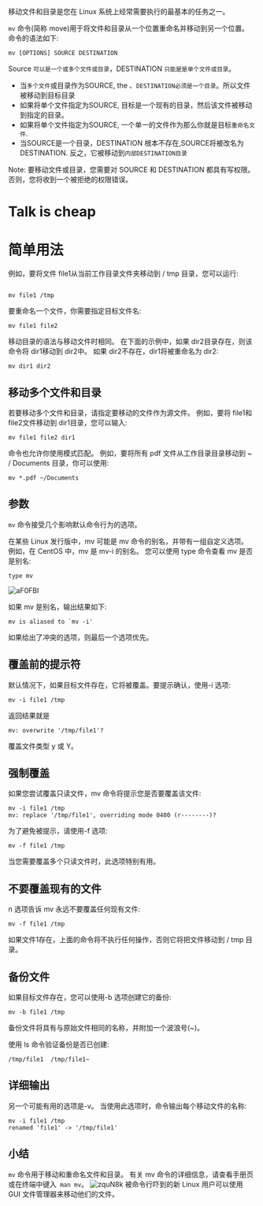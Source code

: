 移动文件和目录是您在 Linux 系统上经常需要执行的最基本的任务之一。

`mv` 命令(简称 move)用于将文件和目录从一个位置重命名并移动到另一个位置。 命令的语法如下:

```
mv [OPTIONS] SOURCE DESTINATION

```
Source `可以是一个或多个文件或目录`，DESTINATION `只能是是单个文件或目录`。

- 当`多个文件`或目录作为SOURCE, the 、`DESTINATION必须是一个目录`。所以文件被移动到目标目录
- 如果将单个文件指定为SOURCE, 目标是一个现有的目录，然后该文件被移动到指定的目录。
- 如果将单个文件指定为SOURCE, 一个单一的文件作为那么你就是目标`重命名文件`.
- 当SOURCE是一个目录，DESTINATION 根本不存在,SOURCE将被改名为DESTINATION. 反之，它被移动到`内部DESTINATION目录`

Note: 要移动文件或目录，您需要对 SOURCE 和 DESTINATION 都具有写权限。 否则，您将收到一个被拒绝的权限错误。

# Talk is cheap

# 简单用法

例如，要将文件 file1从当前工作目录文件夹移动到 / tmp 目录，您可以运行:

```

mv file1 /tmp
```

要重命名一个文件，你需要指定目标文件名:


```
mv file1 file2

```

移动目录的语法与移动文件时相同。 在下面的示例中，如果 dir2目录存在，则该命令将 dir1移动到 dir2中。 如果 dir2不存在，dir1将被重命名为 dir2:
```
mv dir1 dir2
```

## 移动多个文件和目录

若要移动多个文件和目录，请指定要移动的文件作为源文件。 例如，要将 file1和 file2文件移动到 dir1目录，您可以输入:
```
mv file1 file2 dir1
```

命令也允许你使用模式匹配。 例如，要将所有 pdf 文件从工作目录目录移动到 ~ / Documents 目录，你可以使用:
```
mv *.pdf ~/Documents
```

## 参数

`mv` 命令接受几个影响默认命令行为的选项。

在某些 Linux 发行版中，mv 可能是 mv 命令的别名，并带有一组自定义选项。 例如，在 CentOS 中，mv 是 mv-i 的别名。 您可以使用 type 命令查看 mv 是否是别名:
```
type mv 
```
![aF0FBl](https://gitee.com/chasays/mdPic/raw/master/uPic/aF0FBl.png)

如果 mv 是别名，输出结果如下:
```
mv is aliased to `mv -i'
```

如果给出了冲突的选项，则最后一个选项优先。

## 覆盖前的提示符

默认情况下，如果目标文件存在，它将被覆盖。要提示确认，使用-i 选项:
```
mv -i file1 /tmp
```

返回结果就是
```
mv: overwrite '/tmp/file1'?

```
覆盖文件类型 y 或 Y。

## 强制覆盖


如果您尝试覆盖只读文件，mv 命令将提示您是否要覆盖该文件:

```
mv -i file1 /tmp
mv: replace '/tmp/file1', overriding mode 0400 (r--------)? 
```
为了避免被提示，请使用-f 选项:
```
mv -f file1 /tmp

```

当您需要覆盖多个只读文件时，此选项特别有用。

## 不要覆盖现有的文件

n 选项告诉 mv 永远不要覆盖任何现有文件:
```
mv -f file1 /tmp
```

如果文件1存在，上面的命令将不执行任何操作，否则它将把文件移动到 / tmp 目录。

##  备份文件

如果目标文件存在，您可以使用-b 选项创建它的备份:
```
mv -b file1 /tmp
```
备份文件将具有与原始文件相同的名称，并附加一个波浪号(~)。


使用 ls 命令验证备份是否已创建:

```ls /tmp/file1*
/tmp/file1  /tmp/file1~
```
##  详细输出

另一个可能有用的选项是-v。 当使用此选项时，命令输出每个移动文件的名称:
```
mv -i file1 /tmp
renamed 'file1' -> '/tmp/file1'
```

## 小结

`mv` 命令用于移动和重命名文件和目录。
有关 mv 命令的详细信息，请查看手册页或在终端中键入` man mv`。
![zquN8k](https://gitee.com/chasays/mdPic/raw/master/uPic/zquN8k.png)
被命令行吓到的新 Linux 用户可以使用 GUI 文件管理器来移动他们的文件。

